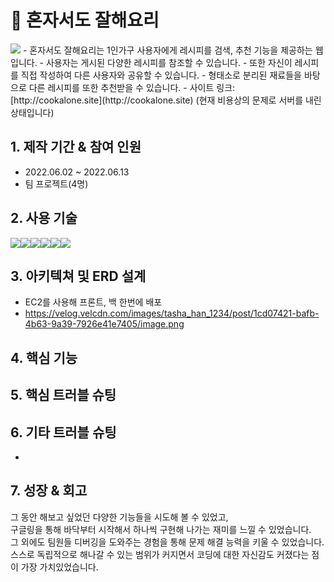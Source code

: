 # 📌 혼자서도 잘해요리
<img src="https://velog.velcdn.com/images/tasha_han_1234/post/cdea5acf-3f14-492d-a0be-7e5d87c81249/image.png">
- 혼자서도 잘해요리는 1인가구 사용자에게 레시피를 검색, 추천 기능을 제공하는 웹입니다.
- 사용자는 게시된 다양한 레시피를 참조할 수 있습니다.
- 또한 자신이 레시피를 직접 작성하여 다른 사용자와 공유할 수 있습니다.
- 형태소로 분리된 재료들을 바탕으로 다른 레시피를 또한 추천받을 수 있습니다.
- 사이트 링크: [http://cookalone.site](http://cookalone.site)
(현재 비용상의 문제로 서버를 내린 상태입니다)

## 1. 제작 기간 & 참여 인원
- 2022.06.02 ~ 2022.06.13
- 팀 프로젝트(4명)

## 2. 사용 기술
<div style="display:flex">
    <img src="https://img.shields.io/badge/Python-3776AB?style=for-the-badge&logo=Python&logoColor=white">
    <img src="https://img.shields.io/badge/Django-092E20?style=for-the-badge&logo=Django&logoColor=white">
      <img src="https://img.shields.io/badge/JavaScript-F7DF1E?style=for-the-badge&logo=JavaScript&logoColor=white">
    <img src="https://img.shields.io/badge/HTML5-E34F26?style=for-the-badge&logo=HTML5&logoColor=white">
      <img src="https://img.shields.io/badge/CSS3-1572B6?style=for-the-badge&logo=CSS3&logoColor=white">
      <img src="https://img.shields.io/badge/MySQL-4169E1?style=for-the-badge&logo=MySQL&logoColor=white">
</div>

## 3. 아키텍쳐 및 ERD 설계
- EC2를 사용해 프론트, 백 한번에 배포
- https://velog.velcdn.com/images/tasha_han_1234/post/1cd07421-bafb-4b63-9a39-7926e41e7405/image.png

## 4. 핵심 기능


## 5. 핵심 트러블 슈팅


## 6. 기타 트러블 슈팅

-


## 7. 성장 & 회고
그 동안 해보고 싶었던 다양한 기능들을 시도해 볼 수 있었고,<br> 구글링을 통해 바닥부터 시작해서 하나씩 구현해 나가는 재미를 느낄 수 있었습니다. <br>
그 외에도 팀원들 디버깅을 도와주는 경험을 통해 문제 해결 능력을 키울 수 있었습니다.<br>
스스로 독립적으로 해나갈 수 있는 범위가 커지면서 코딩에 대한 자신감도 커졌다는 점이 가장 가치있었습니다.<br> 


